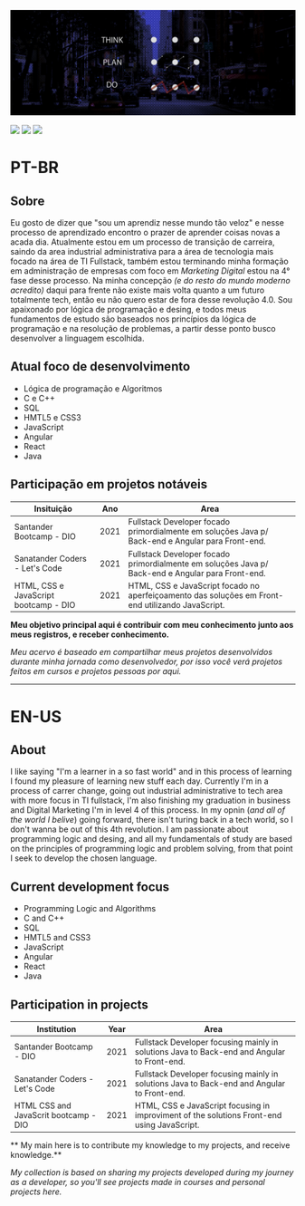 ![Alt ou título da imagem](https://github.com/Igords-goncalves/Igords-goncalves/blob/main/facebook%20mask.jpg)

[<img target="blank" src="https://img.shields.io/badge/twitter-%231DA1F2.svg?&style=for-the-badge&logo=twitter&logoColor=white" />](https://twitter.com/USERNAME) 
[<img target="blank" src="https://img.shields.io/badge/linkedin-%230077B5.svg?&style=for-the-badge&logo=linkedin&logoColor=white" />](https://www.linkedin.com/in/igor-gonçalves-84647235/)
[<img target="blank" src = "https://img.shields.io/badge/instagram-%23E4405F.svg?&style=for-the-badge&logo=instagram&logoColor=white">](https://www.instagram.com/ds_igorgoncalves/)

# PT-BR

## Sobre

Eu gosto de dizer que "sou um aprendiz nesse mundo tão veloz" e nesse processo de aprendizado encontro o prazer de aprender coisas novas a acada dia. 
Atualmente estou em um processo de transição de carreira, saindo da area industrial administrativa para a área de tecnologia mais focado na área de TI Fullstack, também estou terminando minha formação em administração de empresas com foco em _Marketing Digital_ estou na 4° fase desse processo. Na minha concepção _(e do resto do mundo moderno acredito)_ daqui para frente não existe mais volta quanto a um futuro totalmente tech, então eu não quero estar de fora desse revolução 4.0. 
Sou apaixonado por lógica de programação e desing, e todos meus fundamentos de estudo são baseados nos princípios da lógica de programação e na resolução de problemas, a partir desse ponto busco desenvolver a linguagem escolhida.

## Atual foco de desenvolvimento

* Lógica de programação e Algoritmos
* C e C++
* SQL
* HMTL5 e CSS3
* JavaScript
* Angular
* React
* Java

## Participação em projetos notáveis

Insituição         | Ano   | Area                                                                              |
------------------ | ----- | --------------------------------------------------------------------------------  |
Santander Bootcamp - DIO | 2021  | Fullstack Developer focado primordialmente em soluções Java p/ Back-end e Angular para Front-end. | 
Sanatander Coders - Let's Code | 2021  | Fullstack Developer focado primordialmente em soluções Java p/ Back-end e Angular para Front-end. | 
HTML, CSS e JavaScript bootcamp - DIO  | 2021  | HTML, CSS e JavaScript focado no aperfeiçoamento das soluções em Front-end utilizando JavaScript.|

**Meu objetivo principal aqui é contribuir com meu conhecimento junto aos meus registros, e receber conhecimento.**

_Meu acervo é baseado em compartilhar meus projetos desenvolvidos durante minha jornada como desenvolvedor, por isso você verá projetos feitos em cursos e projetos pessoas por aqui._

___________________________________________________________________________

# EN-US

## About

I like saying "I'm a learner in a so fast world"  and in this process of learning I found my pleasure of learning new stuff each day.
Currently I'm in a process of carrer change, going out industrial administrative to tech area with more focus in TI fullstack, I'm also finishing my graduation in business and Digital Marketing I'm in level 4 of this process. In my opnin (_and all of the world I belive_) going forward, there isn't turing back in a tech world, so I don't wanna be out of this 4th revolution.
I am passionate about programming logic and desing, and all my fundamentals of study are based on the principles of programming logic and problem solving, from that point I seek to develop the chosen language.

## Current development focus

* Programming Logic and Algorithms
* C and C++
* SQL
* HMTL5 and CSS3
* JavaScript
* Angular
* React
* Java

## Participation in projects

Institution     | Year   | Area                                                                              |
------------------ | ----- | --------------------------------------------------------------------------------  |
Santander Bootcamp - DIO | 2021  | Fullstack Developer focusing mainly in solutions Java to Back-end and Angular to Front-end. | 
Sanatander Coders - Let's Code | 2021  | Fullstack Developer focusing mainly in solutions Java to Back-end and Angular to Front-end. | 
HTML CSS and JavaScrit bootcamp - DIO  | 2021  | HTML, CSS e JavaScript focusing in improviment of the solutions Front-end using JavaScript. |

** My main here is to contribute my knowledge to my projects, and receive knowledge.**

_My collection is based on sharing my projects developed during my journey as a developer, so you'll see projects made in courses and personal projects here._
